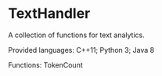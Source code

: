 # TextHandler

A collection of functions for text analytics.

Provided languages: C++11; Python 3; Java 8

Functions: TokenCount
